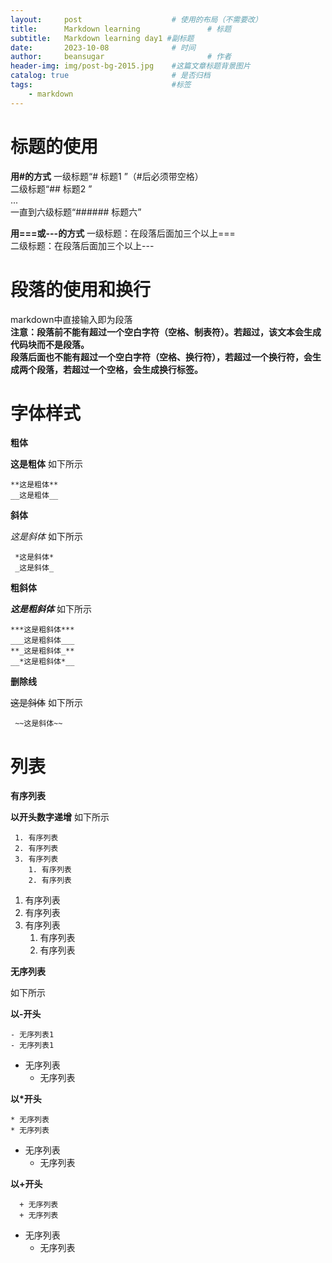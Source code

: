 ```yaml
---
layout:     post   				    # 使用的布局（不需要改）
title:      Markdown learning				# 标题 
subtitle:   Markdown learning day1 #副标题
date:       2023-10-08 				# 时间
author:     beansugar 						# 作者
header-img: img/post-bg-2015.jpg 	#这篇文章标题背景图片
catalog: true 						# 是否归档
tags:								#标签
    - markdown
---
```



# 标题的使用  #


**用#的方式**
一级标题“# 标题1  ”（#后必须带空格）   
二级标题“## 标题2 ”    
...   
一直到六级标题“###### 标题六”


**用===或---的方式**
一级标题：在段落后面加三个以上===  
二级标题：在段落后面加三个以上---

# 段落的使用和换行


markdown中直接输入即为段落   
**注意：段落前不能有超过一个空白字符（空格、制表符）。若超过，该文本会生成代码块而不是段落。**  
**段落后面也不能有超过一个空白字符（空格、换行符），若超过一个换行符，会生成两个段落，若超过一个空格，会生成换行标签。**

# 字体样式


**粗体**  

**这是粗体**
如下所示

  
    **这是粗体**  
    __这是粗体__    


**斜体**  

*这是斜体*
如下所示 
    
    
     *这是斜体*  
     _这是斜体_

  
**粗斜体**  

***这是粗斜体***
如下所示 

  
    ***这是粗斜体***    
    ___这是粗斜体___  
    **_这是粗斜体_**
    __*这是粗斜体*__  
  

**删除线**  

~~这是斜体~~
如下所示 
    
    
     ~~这是斜体~~  



# 列表

**有序列表**  

**以开头数字递增**
如下所示  
  
  
     1. 有序列表  
     2. 有序列表
     3. 有序列表
        1. 有序列表
        2. 有序列表

 1. 有序列表  
 2. 有序列表
 3. 有序列表
    1. 有序列表
    2. 有序列表

**无序列表**  

如下所示  

**以-开头**  


    - 无序列表1  
    - 无序列表1  

- 无序列表
  - 无序列表

**以*开头**  

    * 无序列表  
    * 无序列表 

* 无序列表
  * 无序列表

**以+开头**  

      + 无序列表  
      + 无序列表 
+ 无序列表
  + 无序列表  
 
  
